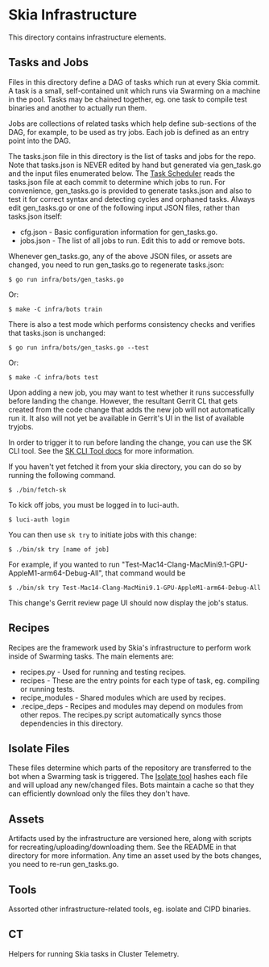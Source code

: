 Skia Infrastructure
===================

This directory contains infrastructure elements.


Tasks and Jobs
--------------

Files in this directory define a DAG of tasks which run at every Skia commit. A
task is a small, self-contained unit which runs via Swarming on a machine in the
pool. Tasks may be chained together, eg. one task to compile test binaries and
another to actually run them.

Jobs are collections of related tasks which help define sub-sections of the DAG,
for example, to be used as try jobs. Each job is defined as an entry point into
the DAG.

The tasks.json file in this directory is the list of tasks and jobs for
the repo. Note that tasks.json is NEVER edited by hand but generated via
gen_task.go and the input files enumerated below. The
[Task Scheduler](https://skia.googlesource.com/buildbot/+/main/task_scheduler/README.md)
reads the tasks.json file at each commit to determine which jobs to run. For
convenience, gen_tasks.go is provided to generate tasks.json and also to test it
for correct syntax and detecting cycles and orphaned tasks. Always edit
gen_tasks.go or one of the following input JSON files, rather than tasks.json
itself:

  * cfg.json - Basic configuration information for gen_tasks.go.
  * jobs.json - The list of all jobs to run. Edit this to add or remove
      bots.

Whenever gen_tasks.go, any of the above JSON files, or assets are changed, you
need to run gen_tasks.go to regenerate tasks.json:

	$ go run infra/bots/gen_tasks.go

Or:

	$ make -C infra/bots train

There is also a test mode which performs consistency checks and verifies that
tasks.json is unchanged:

	$ go run infra/bots/gen_tasks.go --test

Or:

	$ make -C infra/bots test


Upon adding a new job, you may want to test whether it runs successfully
before landing the change. However, the resultant Gerrit CL that gets created
from the code change that adds the new job will not automatically run it. It
also will not yet be available in Gerrit's UI in the list of available tryjobs.

In order to trigger it to run before landing the change, you can use the
SK CLI tool. See the [SK CLI Tool docs](https://chromium.googlesource.com/skia/+/HEAD/site/docs/dev/tools/sk.md) for more information.

If you haven't yet fetched it from your skia directory, you can do so by
running the following command.

	$ ./bin/fetch-sk

To kick off jobs, you must be logged in to luci-auth.

	$ luci-auth login

You can then use `sk try` to initiate jobs with this change:

	$ ./bin/sk try [name of job]

For example, if you wanted to run
"Test-Mac14-Clang-MacMini9.1-GPU-AppleM1-arm64-Debug-All", that command would be

	$ ./bin/sk try Test-Mac14-Clang-MacMini9.1-GPU-AppleM1-arm64-Debug-All

This change's Gerrit review page UI should now display the job's status.

Recipes
-------

Recipes are the framework used by Skia's infrastructure to perform work inside
of Swarming tasks. The main elements are:

  * recipes.py - Used for running and testing recipes.
  * recipes - These are the entry points for each type of task, eg. compiling
      or running tests.
  * recipe_modules - Shared modules which are used by recipes.
  * .recipe_deps - Recipes and modules may depend on modules from other repos.
      The recipes.py script automatically syncs those dependencies in this
      directory.


Isolate Files
-------------

These files determine which parts of the repository are transferred to the bot
when a Swarming task is triggered. The
[Isolate tool](https://github.com/luci/luci-py/tree/main/appengine/isolate/doc)
hashes each file and will upload any new/changed files. Bots maintain a cache so
that they can efficiently download only the files they don't have.


Assets
------

Artifacts used by the infrastructure are versioned here, along with scripts for
recreating/uploading/downloading them. See the README in that directory for more
information. Any time an asset used by the bots changes, you need to re-run
gen_tasks.go.


Tools
-----

Assorted other infrastructure-related tools, eg. isolate and CIPD binaries.


CT
--

Helpers for running Skia tasks in Cluster Telemetry.

